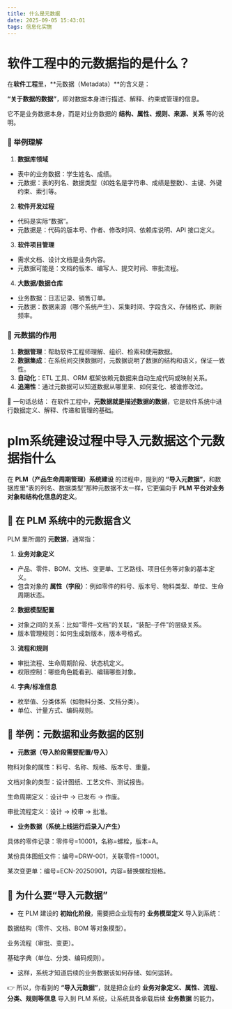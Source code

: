 ```yaml
---
title: 什么是元数据
date: 2025-09-05 15:43:01
tags: 信息化实施
---
```



# 软件工程中的元数据指的是什么？

在**软件工程**里，**元数据（Metadata）**的含义是：



**“关于数据的数据”**，即对数据本身进行描述、解释、约束或管理的信息。

<!--more-->

它不是业务数据本身，而是对业务数据的 **结构、属性、规则、来源、关系** 等的说明。



### 📌 举例理解


1. **数据库领域**

- 表中的业务数据：学生姓名、成绩。
- 元数据：表的列名、数据类型（如姓名是字符串、成绩是整数）、主键、外键约束、索引等。
2. **软件开发过程**

- 代码是实际“数据”。
- 元数据是：代码的版本号、作者、修改时间、依赖库说明、API 接口定义。
3. **软件项目管理**

- 需求文档、设计文档是业务内容。
- 元数据可能是：文档的版本、编写人、提交时间、审批流程。
4. **大数据/数据仓库**

- 业务数据：日志记录、销售订单。
- 元数据：数据来源（哪个系统产生）、采集时间、字段含义、存储格式、刷新频率。


### 📌 元数据的作用


1. **数据管理**：帮助软件工程师理解、组织、检索和使用数据。
2. **数据集成**：在系统间交换数据时，元数据说明了数据的结构和语义，保证一致性。
3. **自动化**：ETL 工具、ORM 框架依赖元数据来自动生成代码或映射关系。
4. **追溯性**：通过元数据可以知道数据从哪里来、如何变化、被谁修改过。


🔑 一句话总结：
在软件工程中，**元数据就是描述数据的数据**，它是软件系统中进行数据定义、解释、传递和管理的基础。



# plm系统建设过程中导入元数据这个元数据指什么

在 **PLM（产品生命周期管理）系统建设** 的过程中，提到的 **“导入元数据”**，和数据库里“表的列名、数据类型”那种元数据不太一样，它更偏向于 **PLM 平台对业务对象和结构化信息的定义**。



## 🔑 在 PLM 系统中的元数据含义


PLM 里所谓的 **元数据**，通常指：


1. **业务对象定义**

- 产品、零件、BOM、文档、变更单、工艺路线、项目任务等对象的基本定义。
- 包含对象的 **属性（字段）**：例如零件的料号、版本号、物料类型、单位、生命周期状态。
2. **数据模型配置**

- 对象之间的关系：比如“零件–文档”的关联，“装配–子件”的层级关系。
- 版本管理规则：如何生成新版本，版本号格式。
3. **流程和规则**

- 审批流程、生命周期阶段、状态机定义。
- 权限控制：哪些角色能看到、编辑哪些对象。
4. **字典/标准信息**

- 枚举值、分类体系（如物料分类、文档分类）。
- 单位、计量方式、编码规则。


## 📌 举例：元数据和业务数据的区别


- **元数据（导入阶段需要配置/导入）**


物料对象的属性：料号、名称、规格、版本号、重量。


文档对象的类型：设计图纸、工艺文件、测试报告。


生命周期定义：设计中 → 已发布 → 作废。


审批流程定义：设计 → 校审 → 批准。
- **业务数据（系统上线运行后录入/产生）**


具体的零件记录：零件号=10001，名称=螺栓，版本=A。


某份具体图纸文件：编号=DRW-001，关联零件=10001。


某次变更单：编号=ECN-20250901，内容=替换螺栓规格。


## 📌 为什么要“导入元数据”


- 在 PLM 建设的 **初始化阶段**，需要把企业现有的 **业务模型定义** 导入到系统：


数据结构（零件、文档、BOM 等对象模型）。


业务流程（审批、变更）。


基础字典（单位、分类、编码规则）。
- 这样，系统才知道后续的业务数据该如何存储、如何运转。


👉 所以，你看到的 **“导入元数据”**，就是把企业的 **业务对象定义、属性、流程、分类、规则等信息** 导入到 PLM 系统，让系统具备承载后续 **业务数据** 的能力。
